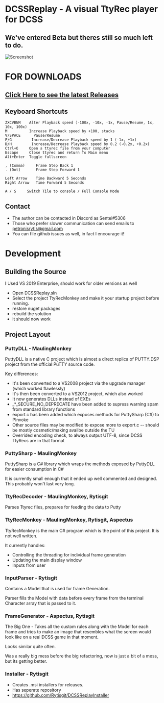 # DCSSReplay - A visual TtyRec player for DCSS
## We've entered Beta but theres still so much left to do.

![Screenshot](https://github.com/Rytisgit/DCSSReplay/blob/0.7.0/.projnfo/screenshots/thumbnail0.7.png?raw=true)

# FOR DOWNLOADS

## [Click Here to see the latest Releases](https://github.com/Rytisgit/DCSSReplay/releases)

## Keyboard Shortcuts

```
ZXCVBNM    Alter Playback speed (-100x, -10x, -1x, Pause/Resume, 1x, 10x, 100x)
M          Increase Playback speed by +100, stacks
V/SPACE      Pause/Resume
F/G         Increase/Decrease Playback speed by 1 (-1x, +1x)
D/H         Increase/Decrease Playback speed by 0.2 (-0.2x, +0.2x)
Ctrl+O     Open a ttyrec file from your computer
Escape     Close ttyrec and return To Main menu
Alt+Enter  Toggle fullscreen

, (Comma)     Frame Step Back 1
. (Dot)       Frame Step Forward 1

Left Arrow    Time Backward 5 Seconds
Right Arrow   Time Forward 5 Seconds
                  
A / S     Switch Tile to console / Full Console Mode
```

## Contact

- The author can be contacted in Discord as Sentei#5306
- Those who prefer slower communication can send emails to petronisrytis@gmail.com
- You can file github issues as well, in fact I encourage it!

# Development

## Building the Source

I Used VS 2019 Enterprise, should work for older versions as well

- Open DCSSReplay.sln
- Select the project TtyRecMonkey and make it your startup project before running.
- restore nuget packages
- rebuild the solution
- it should now work

## Project Layout

### PuttyDLL - MaulingMonkey

PuttyDLL is a native C project which is almost a direct replica of PUTTY.DSP project from the official PuTTY source code.

Key differences:

- It's been converted to a VS2008 project via the upgrade manager (which worked flawlessly)
- It's then been converted to a VS2012 project, which also worked
- It now generates DLLs instead of EXEs
- _*_SECURE_NO_DEPRECATE have been added to supress warning spam from standard library functions
- export.c has been added which exposes methods for PuttySharp (C#) to PInvoke
- Other source files may be modified to expose more to export.c -- should be mostly cosmetic/making availbe outside the TU
- Overrided encoding check, to always output UTF-8, since DCSS TtyRecs are in that format


### PuttySharp - MaulingMonkey

PuttySharp is a C# library which wraps the methods exposed by PuttyDLL for easier consumption in C#

It is currently small enough that it ended up well commented and designed.  This probably won't last very long.

### TtyRecDecoder - MaulingMonkey, Rytisgit

Parses Ttyrec files, prepares for feeding the data to Putty

### TtyRecMonkey - MaulingMonkey, Rytisgit, Aspectus

TtyRecMonkey is the main C# program which is the point of this project.  It is not well written.

It currently handles:

- Controlling the threading for individual frame generation
- Updating the main display window 
- Inputs from user

### InputParser - Rytisgit

Contains a Model that is used for frame Generation. 

Parser fills the Model with data before every frame from the terminal Character array that is passed to it.

### FrameGenerator - Aspectus, Rytisgit

The Big One - Takes all the custom rules along with the Model for each frame and tries to make an image that resembles what the screen would look like on a real DCSS game in that moment. 

Looks similar quite often.

Was a really big mess before the big refactoring, now is just a bit of a mess, but its getting better.

### Installer - Rytisgit 
- Creates .msi installers for releases.
- Has seperate repository
- https://github.com/Rytisgit/DCSSReplayInstaller

